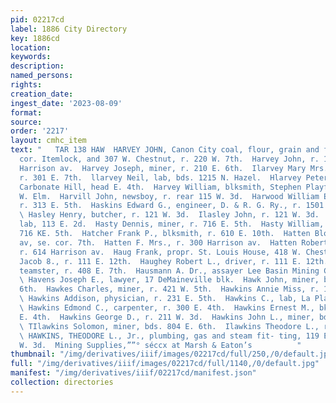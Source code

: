 ```yaml
---
pid: 02217cd
label: 1886 City Directory
key: 1886cd
location: 
keywords: 
description: 
named_persons: 
rights: 
creation_date: 
ingest_date: '2023-08-09'
format: 
source: 
order: '2217'
layout: cmhc_item
text: "   TAR 138 HAW  HARVEY JOHN, Canon City coal, flour, grain and feed, 12th,.
  cor. Itemlock, and 307 W. Chestnut, r. 220 W. 7th.  Harvey John, r. 13 and 15, 608
  Harrison av.  Harvey Joseph, miner, r. 210 E. 6th.  Ilarvey Mary Mrs., boarding,
  r. 301 E. 7th.  llarvey Neil, lab, bds. 1215 N. Hazel.  Hlarvey Peter, miner, bds.
  Carbonate Hill, head E. 4th.  Harvey William, blksmith, Stephen Playford, r. 401
  W. Elm.  Harvill John, newsboy, r. rear 115 W. 3d.  Harwood William E., mining,
  r. 313 E. 5th.  Haskins Edward G., engineer, D. & R. G. Ry., r. 1501 N. Poplar.
  \ Hasley Henry, butcher, r. 121 W. 3d.  Ilasley John, r. 121 W. 3d.  Hastings Heman,
  lab, 113 E. 2d.  Hasty Dennis, miner, r. 716 E. 5th.  Hasty William, teamster, r.
  716 KE. 5th.  Hatcher Frank P., blksmith, r. 610 E. 10th.  Hatten Block, Harrison
  av, se. cor. 7th.  Hatten F. Mrs., r. 300 Harrison av.  Hatten Robert L., mining,
  r. 614 Harrison av.  Haug Frank, propr. St. Louis House, 418 W. Chestnut.  Haughey
  Jacob 8., r. 111 E. 12th.  Haughey Robert L., driver, r. 111 E. 12th.  Efause Samuel,
  teamster, r. 408 E. 7th.  Hausmann A. Dr., assayer Lee Basin Mining Co., r. at mine.
  \ Havens Joseph E., lawyer, 17 DeMaineville blk.  Hawk John, miner, bds. 322 E.
  6th.  Hawkes Charles, miner, r. 421 W. 5th.  Hawkins Annie Miss, r. 119 N. Pine.
  \ Hawkins Addison, physician, r. 231 E. 5th.  Hawkins C., lab, La Plata smelter.
  \ Hawkins Edmond C., carpenter, r. 300 E. 4th.  Hawkins Ernest M., bkkpr., r. 300
  E. 4th.  Hawkins George D., r. 211 W. 3d.  Hawkins John L., miner, bds. 221 W. 2d.
  \ TIlawkins Solomon, miner, bds. 804 E. 6th.  Ilawkins Theodore L., r. 211 W. 3d.
  \ HAWKINS, THEODORE L., Jr., plumbing, gas and steam fit- ting, 119 E. 5th, r. 211
  W. 3d.  Mining Supplies,””° séccx at Marsh & Eaton’s          "
thumbnail: "/img/derivatives/iiif/images/02217cd/full/250,/0/default.jpg"
full: "/img/derivatives/iiif/images/02217cd/full/1140,/0/default.jpg"
manifest: "/img/derivatives/iiif/02217cd/manifest.json"
collection: directories
---
```


